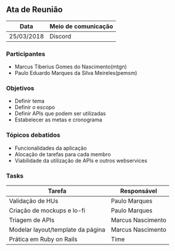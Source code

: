## Ata de Reunião

Data         | Meio de comunicação
------------ | -------------
25/03/2018   | Discord


### Participantes
* Marcus Tiberius Gomes do Nascimento(mtgn)
* Paulo Eduardo Marques da Silva Meireles(pemsm)

### Objetivos
* Definir tema
* Definir o escopo
* Definir APIs que podem ser utilizadas
* Estabelecer as metas e cronograma


### Tópicos debatidos
* Funcionalidades da aplicação
* Alocação de tarefas para cada membro
* Viabilidade da utilização de APIs e outros webservices

### Tasks
Tarefa         | Responsável   
------------ | ------------- 
Validação de HUs | Paulo Marques
Criação de mockups e lo-fi | Paulo Marques
Triagem de APIs | Marcus Nascimento
Modelar layout/template da página | Marcus Nascimento
Prática em Ruby on Rails | Time